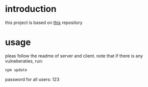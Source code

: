 # introduction
this project is based on [this](https://github.com/philuchansky/react-express-jwt.git) repository


# usage
pleas follow the readme of server and client.
note that if there is any vulneberaties, run:
```sh
npm update
```

password for all users: 123